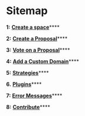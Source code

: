 # Sitemap

**1:** [**Create a space**](../spaces/create-a-space.md#1-fork-snapshot-spaces-repository-here)\*\*\*\*

**2:** [**Create a Proposal**](create-a-proposal.md)\*\*\*\*

**3:** [**Vote on a Proposal**](vote-for-a-proposal.md)\*\*\*\*

**4:** [**Add a Custom Domain**](../spaces/add-custom-domain.md)\*\*\*\*

**5:** [**Strategies**](../strategies.md)\*\*\*\*

**6.** [**Plugins**](../plugins/)\*\*\*\*

**7:** [**Error Messages**](error-messages.md)\*\*\*\*

**8:** [**Contribute**](../contribute.md)\*\*\*\*



